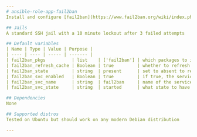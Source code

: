 ```yaml
---
# ansible-role-app-fail2ban
Install and configure [fail2ban](https://www.fail2ban.org/wiki/index.php/Main_Page) on Ubuntu

## Jails
A standard SSH jail with a 10 minute lockout after 3 failed attempts

## Default variables
| Name | Type | Value | Purpose |
| ---- | ---- | ----- | ------- |
| fail2ban_pkgs          | list    | ['fail2ban'] | which packages to install |
| fail2ban_refresh_cache | Boolean | true         | whether to refresh package cache before install |
| fail2ban_state         | string  | present      | set to absent to remove the package |
| fail2ban_svc_enabled   | Boolean | true         | if true, the service will start at boot |
| fail2ban_svc_name      | string  | fail2ban     | name of the service |
| fail2ban_svc_state     | string  | started      | what state to have the service in |

## Dependencies
None

## Supported distros
Tested on Ubuntu but should work on any modern Debian distribution

---
```

